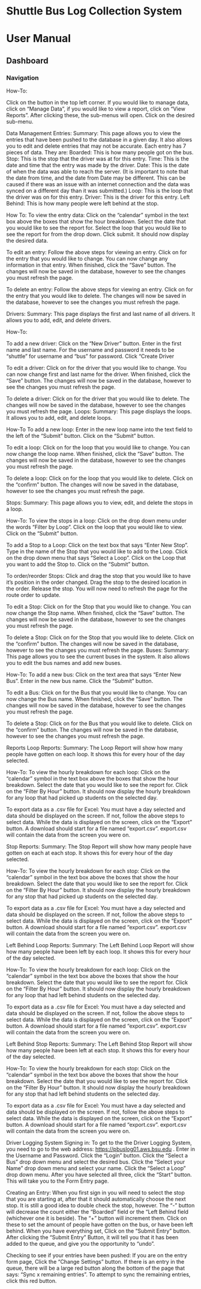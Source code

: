 # Shuttle Bus Log Collection System
# User Manual
## Dashboard
### Navigation
How-To:

Click on the  button in the top left corner.
If you would like to manage data, click on “Manage Data”, if you would like to view a report, click on “View Reports”.
After clicking these, the sub-menus will open.
Click on the desired sub-menu.

Data Management
Entries:
Summary: This page allows you to view the entries that have been pushed to the database in a given day. It also allows you to edit and delete entries that may not be accurate. Each entry has 7 pieces of data. They are:
Boarded:  This is how many people got on the bus.
Stop: This is the stop that the driver was at for this entry.
Time: This is the date and time that the entry was made by the driver.
Date: This is the date of when the data was able to reach the server. (It is important to note that the date from time, and the date from Date may be different. This can be caused if there was an issue with an internet connection and the data was synced on a different day than it was submitted.)
Loop: This is the loop that the driver was on for this entry.
Driver: This is the driver for this entry.
Left Behind: This is how many people were left behind at the stop.

How To:
To view the entry data:
Click on the “calendar” symbol in the text box above the boxes that show the hour breakdown.
Select the date that you would like to see the report for.
Select the loop that you would like to see the report for from the drop down.
Click submit.
It should now display the desired data.

To edit an entry:
Follow the above steps for viewing an entry.
Click on  for the entry that you would like to change.
You can now change any information in that entry.
When finished, click the “Save” button.
The changes will now be saved in the database, however to see the changes you must refresh the page.

To delete an entry:
Follow the above steps for viewing an entry.
Click on  for the entry that you would like to delete.
The changes will now be saved in the database, however to see the changes you must refresh the page.


Drivers:
Summary: This page displays the first and last name of all drivers. It allows you to add, edit, and delete drivers.

How-To:

To add a new driver:
Click on the “New Driver” button.
Enter in the first name and last name.
For the username and password it needs to be “shuttle” for username and “bus” for password.
Click “Create Driver

To edit a driver:
Click on  for the driver that you would like to change.
You can now change first and last name for the driver.
When finished, click the “Save” button.
The changes will now be saved in the database, however to see the changes you must refresh the page.

To delete a driver:
Click on  for the driver that you would like to delete.
The changes will now be saved in the database, however to see the changes you must refresh the page.
Loops:
Summary: This page displays the loops. It allows you to add, edit, and delete loops.

How-To
To add a new loop:
Enter in the new loop name into the text field to the left of the “Submit” button.
Click on the “Submit” button.

To edit a loop:
Click on  for the loop that you would like to change.
You can now change the loop name.
When finished, click the “Save” button.
The changes will now be saved in the database, however to see the changes you must refresh the page.

To delete a loop:
Click on  for the loop that you would like to delete.
Click on the “confirm” button.
The changes will now be saved in the database, however to see the changes you must refresh the page.


Stops:
Summary: This page allows you to view, edit, and delete the stops in a loop.

How-To:
To view the stops in a loop:
Click on the drop down menu under the words “Filter by Loop”.
Click on the loop that you would like to view.
Click on the “Submit” button.

To add a Stop to a Loop:
Click on the text box that says “Enter New Stop”.
Type in the name of the Stop that you would like to add to the Loop.
Click on the drop down menu that says “Select a Loop”.
Click on the Loop that you want to add the Stop to.
Click on the “Submit” button.

To order/reorder Stops:
Click and drag the stop that you would like to have it’s position in the order changed.
Drag the stop to the desired location in the order.
Release the stop.
You will now need to refresh the page for the route order to update.

To edit a Stop:
Click on  for the Stop that you would like to change.
You can now change the Stop name.
When finished, click the “Save” button.
The changes will now be saved in the database, however to see the changes you must refresh the page.

To delete a Stop:
Click on  for the Stop that you would like to delete.
Click on the “confirm” button.
The changes will now be saved in the database, however to see the changes you must refresh the page.
Buses:
Summary: This page allows you to see the current buses in the system. It also allows you to edit the bus names and add new buses.

How-To:
To add a new bus:
Click on the text area that says “Enter New Bus”.
Enter in the new bus name.
Click the “Submit” button.

To edit a Bus:
Click on  for the Bus that you would like to change.
You can now change the Bus name.
When finished, click the “Save” button.
The changes will now be saved in the database, however to see the changes you must refresh the page.

To delete a Stop:
Click on  for the Bus that you would like to delete.
Click on the “confirm” button.
The changes will now be saved in the database, however to see the changes you must refresh the page.

Reports
Loop Reports:
Summary: The Loop Report will show how many people have gotten on each loop. It shows this for every hour of the day selected. 

How-To: 
To view the hourly breakdown for each loop:
Click on the “calendar” symbol in the text box above the boxes that show the hour breakdown.
Select the date that you would like to see the report for.
Click on the “Filter By Hour” button. 
It should now display the hourly breakdown for any loop that had picked up students on the selected day.

To export data as a .csv file for Excel:
You must have a day selected and data should be displayed on the screen. If not, follow the above steps to select data.
While the data is displayed on the screen, click on the “Export” button.
A download should start for a file named “export.csv”. export.csv will contain the data from the screen you were on.


Stop Reports:
Summary: The Stop Report will show how many people have gotten on each at each stop. It shows this for every hour of the day selected. 

How-To: 
To view the hourly breakdown for each stop:
Click on the “calendar” symbol in the text box above the boxes that show the hour breakdown.
Select the date that you would like to see the report for.
Click on the “Filter By Hour” button. 
It should now display the hourly breakdown for any stop that had picked up students on the selected day.

To export data as a .csv file for Excel:
You must have a day selected and data should be displayed on the screen. If not, follow the above steps to select data.
While the data is displayed on the screen, click on the “Export” button.
A download should start for a file named “export.csv”. export.csv will contain the data from the screen you were on.

Left Behind Loop Reports:
Summary: The Left Behind Loop Report will show how many people have been left by each loop. It shows this for every hour of the day selected. 

How-To: 
To view the hourly breakdown for each loop:
Click on the “calendar” symbol in the text box above the boxes that show the hour breakdown.
Select the date that you would like to see the report for.
Click on the “Filter By Hour” button. 
It should now display the hourly breakdown for any loop that had left behind students on the selected day.

To export data as a .csv file for Excel:
You must have a day selected and data should be displayed on the screen. If not, follow the above steps to select data.
While the data is displayed on the screen, click on the “Export” button.
A download should start for a file named “export.csv”. export.csv will contain the data from the screen you were on.


Left Behind Stop Reports:
Summary: The Left Behind Stop Report will show how many people have been left at each stop. It shows this for every hour of the day selected. 

How-To: 
To view the hourly breakdown for each stop:
Click on the “calendar” symbol in the text box above the boxes that show the hour breakdown.
Select the date that you would like to see the report for.
Click on the “Filter By Hour” button. 
It should now display the hourly breakdown for any stop that had left behind students on the selected day.

To export data as a .csv file for Excel:
You must have a day selected and data should be displayed on the screen. If not, follow the above steps to select data.
While the data is displayed on the screen, click on the “Export” button.
A download should start for a file named “export.csv”. export.csv will contain the data from the screen you were on.


Driver Logging System
Signing in:
To get to the the Driver Logging System, you need to go to the web address: https://pbuslog01.aws.bsu.edu .
Enter in the Username and Password.
Click the “Login” button.
Click the “Select a Bus” drop down menu and select the desired bus.
Click the “Select your Name” drop down menu and select your name.
Click the “Select a Loop” drop down menu.
After you have selected all three, click the “Start” button.
This will take you to the Form Entry page.

Creating an Entry:
When you first sign in you will need to select the stop that you are starting at, after that it should automatically choose the next stop. It is still a good idea to double check the stop, however.
The “-” button will decrease the count either the “Boarded” field or the “Left Behind field (whichever one it is beside). The “+” button will increment them. Click on these to set the amount of people have gotten on the bus, or have been left behind.
When you have everything set, Click on the “Submit Entry” button.
After clicking the “Submit Entry” Button, it will tell you that it has been added to the queue, and give you the opportunity to “undo”.

Checking to see if your entries have been pushed:
If you are on the entry form page, Click the “Change Settings” button.
If there is an entry in the queue, there will be a large red button along the bottom of the page that says: “Sync x remaining entries”.
To attempt to sync the remaining entries, click this red button.
